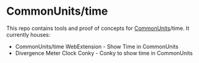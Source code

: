 # CommonUnits/time

This repo contains tools and proof of concepts for [CommonUnits](https://github.com/CommonUnits)/time. It currently houses:

- CommonUnits/time WebExtension - Show Time in CommonUnits
- Divergence Meter Clock Conky - Conky to show time in CommonUnits
